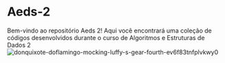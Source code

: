 # Aeds-2
Bem-vindo ao repositório Aeds 2! Aqui você encontrará uma coleção de códigos desenvolvidos durante o curso de Algoritmos e Estruturas de Dados 2
![donquixote-doflamingo-mocking-luffy-s-gear-fourth-ev6f83tnfplvkwy0](https://github.com/GabrielHenrique20/Aeds-2/assets/103072636/82fb1321-5271-4f3d-8c72-3a844d66b3c2)


